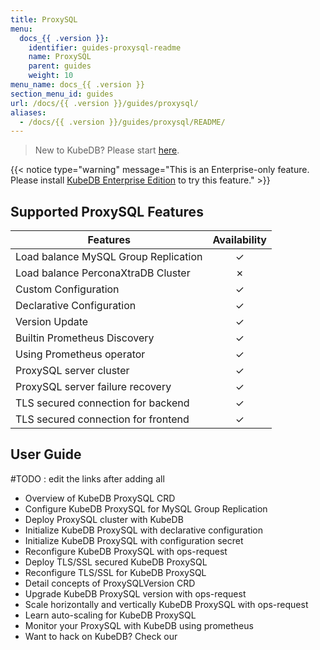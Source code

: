 ```yaml
---
title: ProxySQL
menu:
  docs_{{ .version }}:
    identifier: guides-proxysql-readme
    name: ProxySQL
    parent: guides
    weight: 10
menu_name: docs_{{ .version }}
section_menu_id: guides
url: /docs/{{ .version }}/guides/proxysql/
aliases:
  - /docs/{{ .version }}/guides/proxysql/README/
---
```


> New to KubeDB? Please start [here](/docs/README.md).

{{< notice type="warning" message="This is an Enterprise-only feature. Please install [KubeDB Enterprise Edition](/docs/setup/install/enterprise.md) to try this feature." >}}

## Supported ProxySQL Features

| Features                             | Availability |
| ------------------------------------ | :----------: |
| Load balance MySQL Group Replication |   &#10003;   |
| Load balance PerconaXtraDB Cluster   |   &#10007;   |
| Custom Configuration                 |   &#10003;   |
| Declarative Configuration            |   &#10003;   |
| Version Update                       |   &#10003;   |
| Builtin Prometheus Discovery         |   &#10003;   |
| Using Prometheus operator            |   &#10003;   |
| ProxySQL server cluster              |   &#10003;   |
| ProxySQL server failure recovery     |   &#10003;   |
| TLS secured connection for backend   |   &#10003;   |
| TLS secured connection for frontend  |   &#10003;   |

## User Guide

#TODO : edit the links after adding all 
- Overview of KubeDB ProxySQL CRD 
- Configure KubeDB ProxySQL for MySQL Group Replication
- Deploy ProxySQL cluster with KubeDB 
- Initialize KubeDB ProxySQL with declarative configuration 
- Initialize KubeDB ProxySQL with configuration secret
- Reconfigure KubeDB ProxySQL with ops-request
- Deploy TLS/SSL secured KubeDB ProxySQL
- Reconfigure TLS/SSL for KubeDB ProxySQL
- Detail concepts of ProxySQLVersion CRD 
- Upgrade KubeDB ProxySQL version with ops-request
- Scale horizontally and vertically KubeDB ProxySQL with ops-request
- Learn auto-scaling for KubeDB ProxySQL
- Monitor your ProxySQL with KubeDB using prometheus
- Want to hack on KubeDB? Check our 
